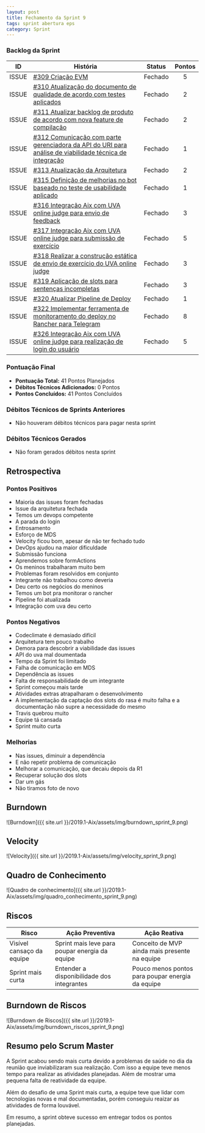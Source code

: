 ```yaml
---
layout: post
title: Fechamento da Sprint 9
tags: sprint abertura eps
category: Sprint
---
```


### Backlog da Sprint

| ID | História | Status | Pontos |
|:--:| ------- | :----: | :----: |
|ISSUE|[#309 Criação EVM](https://github.com/fga-eps-mds/2019.1-Aix/issues/309)|Fechado|5|
|ISSUE|[#310 Atualização do documento de qualidade de acordo com testes aplicados](https://github.com/fga-eps-mds/2019.1-Aix/issues/310)|Fechado|2|
|ISSUE|[#311 Atualizar backlog de produto de acordo com nova feature de compilação](https://github.com/fga-eps-mds/2019.1-Aix/issues/311)|Fechado|2|
|ISSUE|[#312 Comunicação com parte gerenciadora da API do URI para análise de viabilidade técnica de integração](https://github.com/fga-eps-mds/2019.1-Aix/issues/312)|Fechado|1|
|ISSUE|[#313 Atualização da Arquitetura](https://github.com/fga-eps-mds/2019.1-Aix/issues/313)|Fechado|2|
|ISSUE|[#315 Definição de melhorias no bot baseado no teste de usabilidade aplicado](https://github.com/fga-eps-mds/2019.1-Aix/issues/315)|Fechado|1|
|ISSUE|[#316 Integração Aix com UVA online judge para envio de feedback](https://github.com/fga-eps-mds/2019.1-Aix/issues/316)|Fechado|3|
|ISSUE|[#317 Integração Aix com UVA online judge para submissão de exercício](https://github.com/fga-eps-mds/2019.1-Aix/issues/317)|Fechado|5|
|ISSUE|[#318 Realizar a construção estática de envio de exercício do UVA online judge](https://github.com/fga-eps-mds/2019.1-Aix/issues/318)|Fechado|3|
|ISSUE|[#319 Aplicação de slots para sentenças incompletas](https://github.com/fga-eps-mds/2019.1-Aix/issues/319)|Fechado|3|
|ISSUE|[#320 Atualizar Pipeline de Deploy](https://github.com/fga-eps-mds/2019.1-Aix/issues/320)|Fechado|1|
|ISSUE|[#322 Implementar ferramenta de monitoramento do deploy no Rancher para Telegram](https://github.com/fga-eps-mds/2019.1-Aix/issues/322)|Fechado|8|
|ISSUE|[#326 Integração Aix com UVA online judge para realização de login do usuário](https://github.com/fga-eps-mds/2019.1-Aix/issues/326)|Fechado|5|

### Pontuação Final

* __Pontuação Total:__ 41 Pontos Planejados
* __Débitos Técnicos Adicionados:__ 0 Pontos 
* __Pontos Concluídos:__ 41 Pontos Concluídos

### Débitos Técnicos de Sprints Anteriores

* Não houveram débitos técnicos para pagar nesta sprint

### Débitos Técnicos Gerados

* Não foram gerados débitos nesta sprint


## Retrospectiva

### Pontos Positivos

- Maioria das issues foram fechadas
- Issue da arquitetura fechada
- Temos um devops competente
- A parada do login
- Entrosamento
- Esforço de MDS
- Velocity ficou bom, apesar de não ter fechado tudo
- DevOps ajudou na maior dificuldade
- Submissão funciona
- Aprendemos sobre formActions
- Os meninos trabalharam muito bem
- Problemas foram resolvidos em conjunto
- Integrante não trabalhou como deveria
- Deu certo os negócios do meninos
- Temos um bot pra monitorar o rancher
- Pipeline foi atualizada
- Integração com uva deu certo


### Pontos Negativos

- Codeclimate é demasiado difícil
- Arquitetura tem pouco trabalho
- Demora para descobrir a viabilidade das issues
- API do uva mal doumentada
- Tempo da Sprint foi limitado
- Falha de comunicação em MDS
- Dependência as issues
- Falta de responsabilidade de um integrante
- Sprint começou mais tarde
- Atividades extras atrapalharam o desenvolvimento
- A implementação da captação dos slots do rasa é muito falha e a documentação não supre a necessidade do mesmo
- Travis quebrou muito
- Equipe tá cansada
- Sprint muito curta


### Melhorias

- Nas issues, diminuir a dependência
- E não repetir problema de comunicação
- Melhorar a comunicação, que decaiu depois da R1
- Recuperar solução dos slots
- Dar um gás
- Não tiramos foto de novo


## Burndown

![Burndown]({{ site.url }}/2019.1-Aix/assets/img/burndown_sprint_9.png)

## Velocity

![Velocity]({{ site.url }}/2019.1-Aix/assets/img/velocity_sprint_9.png)

## Quadro de Conhecimento

![Quadro de conhecimento]({{ site.url }}/2019.1-Aix/assets/img/quadro_conhecimento_sprint_9.png)

## Riscos

| Risco  | Ação Preventiva  | Ação Reativa  |
|---|---|---|
| Visível cansaço da equipe |Sprint mais leve para poupar energia da equipe |Conceito de MVP ainda mais presente na equipe |
| Sprint mais curta |Entender a disponibilidade dos integrantes |Pouco menos pontos para poupar energia da equipe |

## Burndown de Riscos

![Burndown de Riscos]({{ site.url }}/2019.1-Aix/assets/img/burndown_riscos_sprint_9.png)

## Resumo pelo Scrum Master

A Sprint acabou sendo mais curta devido a problemas de saúde no dia da reunião que inviabilizaram sua realização. Com isso a equipe teve menos tempo para realizar as atividades planejadas. Além de mostrar uma pequena falta de reatividade da equipe.

Além do desafio de uma Sprint mais curta, a equipe teve que lidar com tecnologias novas e mal documentadas, porém conseguiu reaizar as atividades de forma louvável.

Em resumo, a sprint obteve sucesso em entregar todos os pontos planejadas.